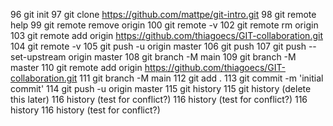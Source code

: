 96 git init
97 git clone https://github.com/mattpe/git-intro.git
98 git remote help
99 git remote remove origin
100 git remote -v
102 git remote rm origin
103 git remote add origin https://github.com/thiagoecs/GIT-collaboration.git
104 git remote -v
105 git push -u origin master
106 git push
107 git push --set-upstream origin master
108 git branch -M main
109 git branch -M master
110 git remote add origin https://github.com/thiagoecs/GIT-collaboration.git
111 git branch -M main
112 git add .
113 git commit -m 'initial commit'
114 git push -u origin master
115 git history
115 git history (delete this later)
116 history (test for conflict?)
116 history (test for conflict?)
116 history
116 history (test for conflict?)

